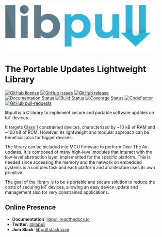 ![Libpull logo](https://github.com/libpull/libpull_graphics/raw/master/logo/libpull.png)

# The Portable Updates Lightweight Library

[![GitHub license](https://img.shields.io/github/license/libpull/libpull.svg)](https://github.com/libpull/libpull/blob/update/readme/LICENSE)
[![GitHub issues](https://img.shields.io/github/issues/libpull/libpull.svg)](https://github.com/libpull/libpull/issues)
[![GitHub release](https://img.shields.io/github/release/libpull/libpull.svg)](https://github.com/libpull/libpull/releases)
[![Documentation Status](https://readthedocs.org/projects/libpull/badge/?version=latest)](https://libpull.readthedocs.io/en/latest/?badge=latest)
[![Build Status](https://travis-ci.org/libpull/libpull.svg?branch=master)](https://travis-ci.org/libpull/libpull)
[![Coverage Status](https://coveralls.io/repos/github/libpull/libpull/badge.svg)](https://coveralls.io/github/libpull/libpull)
[![CodeFactor](https://www.codefactor.io/repository/github/libpull/libpull/badge)](https://www.codefactor.io/repository/github/libpull/libpull)
[![GitHub pull-requests](https://img.shields.io/github/issues-pr/libpull/libpull.svg)](https://github.com/libpull/libpull/pulls)

libpull is a C library to implement secure and portable software updates on IoT devices.

It targets [Class 1](https://tools.ietf.org/html/rfc7228#section-3)
constrained devices, characterized by ~10 kB of RAM and ~100 kB of ROM.
However, its lightweight and modular approach can be beneficial also for bigger devices.

The library can be included into MCU firmware to perform
Over The Air updates. It is composed of many high-level
modules that interact with the low-level abstraction layer, implemented
for the specific platform. This is needed since
accessing the memory and the network on embedded systems
is a complex task and each platform and architecture uses its
own primitive.

The goal of the library is to be a portable and secure solution
to reduce the costs of securing IoT devices, allowing an easy
device update and management also for very
constrained applications.

## Online Presence

- **Documentation**: [libpull.readthedocs.io](http://libpull.readthedocs.io)
- **Twitter**: [@libpull](https://twitter.com/libpull)
- **Join Slack**: [libpull.slack.com](https://join.slack.com/t/libpull/shared_invite/enQtNDEyOTkzMjE5MDkxLTEyZjUxZGE4MDYwNzE4ODdmYzFkZTA1NDAyN2ExOGVlYzQ3ODhkNTk1ZTZjMDExMmE1NjhiNmUyYjRmN2ZkYzc)

